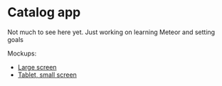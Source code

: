 # Catalog app

Not much to see here yet. Just working on learning Meteor and setting goals

Mockups:

* [Large screen](https://is219s16bauer.mybalsamiq.com/mockups/4117696.png?key=c4ec95e64657859e6bb2fd6b274b128e99c0f484)
* [Tablet, small screen](https://is219s16bauer.mybalsamiq.com/mockups/4118765.png?key=50c1a33a4aeedca52be3b4de600540e1497a7235)